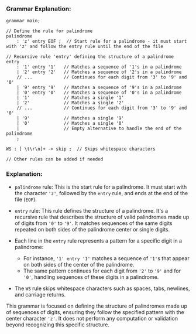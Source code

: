 ### Grammar Explanation:

```antlr
grammar main;

// Define the rule for palindrome
palindrome
    : 'z' entry EOF ;  // Start rule for a palindrome - it must start with 'z' and follow the entry rule until the end of the file

// Recursive rule 'entry' defining the structure of a palindrome
entry
    : '1' entry '1'   // Matches a sequence of '1's in a palindrome
    | '2' entry '2'   // Matches a sequence of '2's in a palindrome
    // ...            // Continues for each digit from '3' to '9' and '0'
    | '9' entry '9'   // Matches a sequence of '9's in a palindrome
    | '0' entry '0'   // Matches a sequence of '0's in a palindrome
    | '1'             // Matches a single '1'
    | '2'             // Matches a single '2'
    // ...            // Continues for each digit from '3' to '9' and '0'
    | '9'             // Matches a single '9'
    | '0'             // Matches a single '0'
    |                 // Empty alternative to handle the end of the palindrome
    ;

WS : [ \t\r\n]+ -> skip ;  // Skips whitespace characters

// Other rules can be added if needed
```

### Explanation:

- `palindrome` rule: This is the start rule for a palindrome. It must start with the character `'z'`, followed by the `entry` rule, and ends at the end of the file (`EOF`).

- `entry` rule: This rule defines the structure of a palindrome. It's a recursive rule that describes the structure of valid palindromes made up of digits from `'0'` to `'9'`. It matches sequences of the same digits repeated on both sides of the palindrome center or single digits.

- Each line in the `entry` rule represents a pattern for a specific digit in a palindrome:
  - For instance, `'1' entry '1'` matches a sequence of `'1'`s that appear on both sides of the center of the palindrome.
  - The same pattern continues for each digit from `'2'` to `'9'` and for `'0'`, handling sequences of these digits in a palindrome.

- The `WS` rule skips whitespace characters such as spaces, tabs, newlines, and carriage returns.

This grammar is focused on defining the structure of palindromes made up of sequences of digits, ensuring they follow the specified pattern with the center character `'z'`. It does not perform any computation or validation beyond recognizing this specific structure.